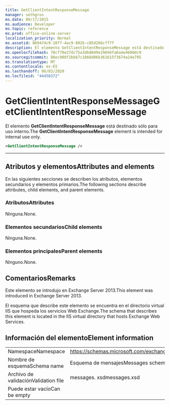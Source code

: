 ```yaml
---
title: GetClientIntentResponseMessage
manager: sethgros
ms.date: 09/17/2015
ms.audience: Developer
ms.topic: reference
ms.prod: office-online-server
localization_priority: Normal
ms.assetid: 069474c9-10f7-4ac9-892b-c85d266cff7f
description: El elemento GetClientIntentResponseMessage está destinado sólo para uso interno.
ms.openlocfilehash: 78cf70e37dc75a3db8849e29694fa6a4e4600dc9
ms.sourcegitcommit: 88ec988f2bb67c1866d06b361615f3674a24e795
ms.translationtype: MT
ms.contentlocale: es-ES
ms.lasthandoff: 06/03/2020
ms.locfileid: "44458372"
---
```

# <a name="getclientintentresponsemessage"></a><span data-ttu-id="1b09c-103">GetClientIntentResponseMessage</span><span class="sxs-lookup"><span data-stu-id="1b09c-103">GetClientIntentResponseMessage</span></span>

<span data-ttu-id="1b09c-104">El elemento **GetClientIntentResponseMessage** está destinado sólo para uso interno.</span><span class="sxs-lookup"><span data-stu-id="1b09c-104">The **GetClientIntentResponseMessage** element is intended for internal use only.</span></span> 
  
```XML
<GetClientIntentResponseMessage />
```

 ****
## <a name="attributes-and-elements"></a><span data-ttu-id="1b09c-105">Atributos y elementos</span><span class="sxs-lookup"><span data-stu-id="1b09c-105">Attributes and elements</span></span>

<span data-ttu-id="1b09c-106">En las siguientes secciones se describen los atributos, elementos secundarios y elementos primarios.</span><span class="sxs-lookup"><span data-stu-id="1b09c-106">The following sections describe attributes, child elements, and parent elements.</span></span>
  
### <a name="attributes"></a><span data-ttu-id="1b09c-107">Atributos</span><span class="sxs-lookup"><span data-stu-id="1b09c-107">Attributes</span></span>

<span data-ttu-id="1b09c-108">Ninguna.</span><span class="sxs-lookup"><span data-stu-id="1b09c-108">None.</span></span>
  
### <a name="child-elements"></a><span data-ttu-id="1b09c-109">Elementos secundarios</span><span class="sxs-lookup"><span data-stu-id="1b09c-109">Child elements</span></span>

<span data-ttu-id="1b09c-110">Ninguna.</span><span class="sxs-lookup"><span data-stu-id="1b09c-110">None.</span></span>
  
### <a name="parent-elements"></a><span data-ttu-id="1b09c-111">Elementos principales</span><span class="sxs-lookup"><span data-stu-id="1b09c-111">Parent elements</span></span>

<span data-ttu-id="1b09c-112">Ninguno.</span><span class="sxs-lookup"><span data-stu-id="1b09c-112">None.</span></span>
  
## <a name="remarks"></a><span data-ttu-id="1b09c-113">Comentarios</span><span class="sxs-lookup"><span data-stu-id="1b09c-113">Remarks</span></span>

<span data-ttu-id="1b09c-114">Este elemento se introdujo en Exchange Server 2013.</span><span class="sxs-lookup"><span data-stu-id="1b09c-114">This element was introduced in Exchange Server 2013.</span></span>
  
<span data-ttu-id="1b09c-115">El esquema que describe este elemento se encuentra en el directorio virtual IIS que hospeda los servicios Web Exchange.</span><span class="sxs-lookup"><span data-stu-id="1b09c-115">The schema that describes this element is located in the IIS virtual directory that hosts Exchange Web Services.</span></span>
  
## <a name="element-information"></a><span data-ttu-id="1b09c-116">Información del elemento</span><span class="sxs-lookup"><span data-stu-id="1b09c-116">Element information</span></span>

|||
|:-----|:-----|
|<span data-ttu-id="1b09c-117">Namespace</span><span class="sxs-lookup"><span data-stu-id="1b09c-117">Namespace</span></span>  <br/> |https://schemas.microsoft.com/exchange/services/2006/messages  <br/> |
|<span data-ttu-id="1b09c-118">Nombre de esquema</span><span class="sxs-lookup"><span data-stu-id="1b09c-118">Schema name</span></span>  <br/> |<span data-ttu-id="1b09c-119">Esquema de mensajes</span><span class="sxs-lookup"><span data-stu-id="1b09c-119">Messages schema</span></span>  <br/> |
|<span data-ttu-id="1b09c-120">Archivo de validación</span><span class="sxs-lookup"><span data-stu-id="1b09c-120">Validation file</span></span>  <br/> |<span data-ttu-id="1b09c-121">messages. xsd</span><span class="sxs-lookup"><span data-stu-id="1b09c-121">messages.xsd</span></span>  <br/> |
|<span data-ttu-id="1b09c-122">Puede estar vacío</span><span class="sxs-lookup"><span data-stu-id="1b09c-122">Can be empty</span></span>  <br/> ||
   

